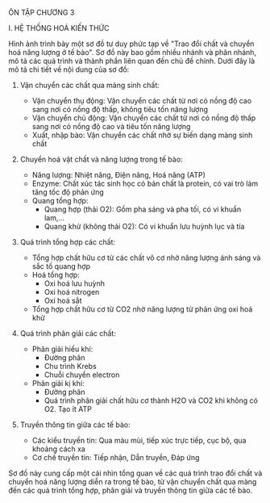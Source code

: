 ÔN TẬP CHƯƠNG 3

I. HỆ THỐNG HOÁ KIẾN THỨC

Hình ảnh trình bày một sơ đồ tư duy phức tạp về "Trao đổi chất và chuyển hoá năng lượng ở tế bào". Sơ đồ này bao gồm nhiều nhánh và phân nhánh, mô tả các quá trình và thành phần liên quan đến chủ đề chính. Dưới đây là mô tả chi tiết về nội dung của sơ đồ:

1. Vận chuyển các chất qua màng sinh chất:
   - Vận chuyển thụ động: Vận chuyển các chất từ nơi có nồng độ cao sang nơi có nồng độ thấp, không tiêu tốn năng lượng
   - Vận chuyển chủ động: Vận chuyển các chất từ nơi có nồng độ thấp sang nơi có nồng độ cao và tiêu tốn năng lượng
   - Xuất, nhập bào: Vận chuyển các chất nhờ sự biến dạng màng sinh chất

2. Chuyển hoá vật chất và năng lượng trong tế bào:
   - Năng lượng: Nhiệt năng, Điện năng, Hoá năng (ATP)
   - Enzyme: Chất xúc tác sinh học có bản chất là protein, có vai trò làm tăng tốc độ phản ứng
   - Quang tổng hợp:
     + Quang hợp (thải O2): Gồm pha sáng và pha tối, có vi khuẩn lam,...
     + Quang khử (không thải O2): Có vi khuẩn lưu huỳnh lục và tía

3. Quá trình tổng hợp các chất:
   - Tổng hợp chất hữu cơ từ các chất vô cơ nhờ năng lượng ánh sáng và sắc tố quang hợp
   - Hoá tổng hợp:
     + Oxi hoá lưu huỳnh
     + Oxi hoá nitrogen
     + Oxi hoá sắt
   - Tổng hợp chất hữu cơ từ CO2 nhờ năng lượng từ phản ứng oxi hoá khử

4. Quá trình phân giải các chất:
   - Phân giải hiếu khí:
     + Đường phân
     + Chu trình Krebs
     + Chuỗi chuyền electron
   - Phân giải kị khí:
     + Đường phân
     + Quá trình phân giải chất hữu cơ thành H2O và CO2 khi không có O2. Tạo ít ATP

5. Truyền thông tin giữa các tế bào:
   - Các kiểu truyền tin: Qua màu mùi, tiếp xúc trực tiếp, cục bộ, qua khoảng cách xa
   - Cơ chế truyền tin: Tiếp nhận, Dẫn truyền, Đáp ứng

Sơ đồ này cung cấp một cái nhìn tổng quan về các quá trình trao đổi chất và chuyển hoá năng lượng diễn ra trong tế bào, từ vận chuyển chất qua màng đến các quá trình tổng hợp, phân giải và truyền thông tin giữa các tế bào.